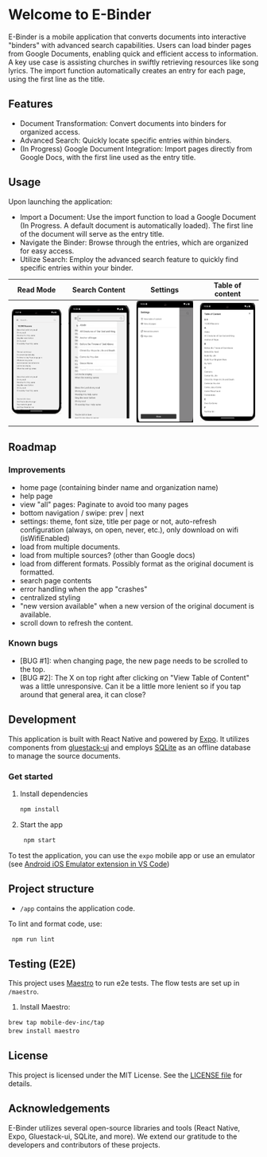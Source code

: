 # Welcome to E-Binder

E-Binder is a mobile application that converts documents into interactive "binders" with advanced search capabilities. Users can load binder pages from Google Documents, enabling quick and efficient access to information. A key use case is assisting churches in swiftly retrieving resources like song lyrics. The import function automatically creates an entry for each page, using the first line as the title.

## Features

* Document Transformation: Convert documents into binders for organized access.
* Advanced Search: Quickly locate specific entries within binders.
* (In Progress) Google Document Integration: Import pages directly from Google Docs, with the first line used as the entry title.

## Usage

Upon launching the application:

* Import a Document: Use the import function to load a Google Document (In Progress. A default document is automatically loaded). The first line of the document will serve as the entry title.
* Navigate the Binder: Browse through the entries, which are organized for easy access.
* Utilize Search: Employ the advanced search feature to quickly find specific entries within your binder.

Read Mode                  |  Search Content           |  Settings                 |  Table of content
:-------------------------:|:-------------------------:|:-------------------------:|:-------------------------:
![Read content](https://github.com/dlyfoung/e-binder/blob/81f3035d47b2ff3a7dceab46f266dcd8a2c7426c/assets/screenshots/Screenshot-Reader.png) | ![Search content](https://github.com/dlyfoung/e-binder/blob/81f3035d47b2ff3a7dceab46f266dcd8a2c7426c/assets/screenshots/Screenshot-Search.png) | ![Settings](https://github.com/dlyfoung/e-binder/blob/81f3035d47b2ff3a7dceab46f266dcd8a2c7426c/assets/screenshots/Screenshot-Settings.png) | ![Table of Content](https://github.com/dlyfoung/e-binder/blob/81f3035d47b2ff3a7dceab46f266dcd8a2c7426c/assets/screenshots/Screenshot-TableOfContent.png)

## Roadmap
### Improvements
- home page (containing binder name and organization name)
- help page
- view "all" pages: Paginate to avoid too many pages
- bottom navigation / swipe: prev | next
- settings: theme, font size, title per page or not, auto-refresh configuration (always, on open, never, etc.), only download on wifi (isWifiEnabled)
- load from multiple documents.
- load from multiple sources? (other than Google docs)
- load from different formats. Possibly format as the original document is formatted.
- search page contents
- error handling when the app "crashes"
- centralized styling
- "new version available" when a new version of the original document is available.
- scroll down to refresh the content.

### Known bugs
- [BUG #1]: when changing page, the new page needs to be scrolled to the top.
- [BUG #2]: The X on top right after clicking on "View Table of Content" was a little unresponsive. Can it be a little more lenient so if you tap around that general area, it can close?


## Development

This application is built with React Native and powered by [Expo](https://expo.dev). It utilizes components from [gluestack-ui](https://gluestack.io) and employs [SQLite](https://docs.expo.dev/versions/latest/sdk/sqlite/) as an offline database to manage the source documents.

### Get started

1. Install dependencies

   ```zsh
   npm install
   ```

2. Start the app

   ```zsh
    npm start
   ```

To test the application, you can use the `expo` mobile app or use an emulator (see [Android iOS Emulator extension in VS Code](https://marketplace.visualstudio.com/items?itemName=DiemasMichiels.emulate))


## Project structure

* `/app` contains the application code.


To lint and format code, use:

   ```zsh
    npm run lint
   ```

## Testing (E2E)

This project uses [Maestro](https://maestro.mobile.dev) to run e2e tests. The flow tests are set up in `/maestro`.

1. Install Maestro:

```zsh
brew tap mobile-dev-inc/tap
brew install maestro
```


## License

This project is licensed under the MIT License. See the [LICENSE file](https://github.com/dlyfoung/e-binder/blob/main/LICENSE.md) for details.

## Acknowledgements

E-Binder utilizes several open-source libraries and tools (React Native, Expo, Gluestack-ui, SQLite, and more). We extend our gratitude to the developers and contributors of these projects.